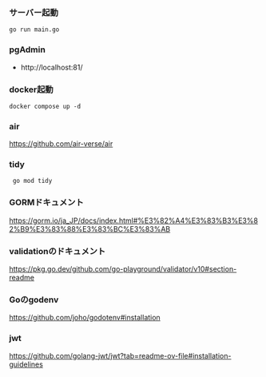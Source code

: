### サーバー起動
```
go run main.go
```

### pgAdmin

- http://localhost:81/

### docker起動
```
docker compose up -d
```

### air

https://github.com/air-verse/air

### tidy
```
 go mod tidy
```

### GORMドキュメント

https://gorm.io/ja_JP/docs/index.html#%E3%82%A4%E3%83%B3%E3%82%B9%E3%83%88%E3%83%BC%E3%83%AB

### validationのドキュメント

https://pkg.go.dev/github.com/go-playground/validator/v10#section-readme

### Goのgodenv

https://github.com/joho/godotenv#installation

### jwt

https://github.com/golang-jwt/jwt?tab=readme-ov-file#installation-guidelines
